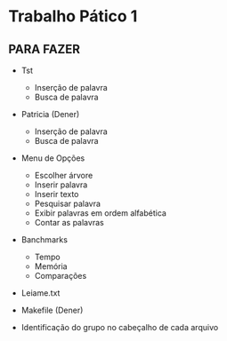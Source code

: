 # Trabalho Pático 1

## PARA FAZER

* Tst
  * Inserção de palavra
  * Busca de palavra

* Patricia (Dener)
  * Inserção de palavra
  * Busca de palavra

* Menu de Opções
  * Escolher árvore
  * Inserir palavra
  * Inserir texto
  * Pesquisar palavra
  * Exibir palavras em ordem alfabética
  * Contar as palavras

* Banchmarks
  * Tempo
  * Memória
  * Comparações

* Leiame.txt

* Makefile (Dener)

* Identificação do grupo no cabeçalho de cada arquivo
